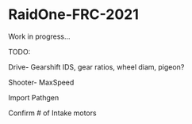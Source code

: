 # RaidOne-FRC-2021
Work in progress...

TODO:

Drive- Gearshift IDS, gear ratios, wheel diam, pigeon?

Shooter- MaxSpeed

Import Pathgen

Confirm # of Intake motors
